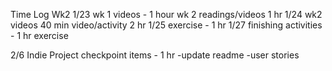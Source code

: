 Time Log
Wk2
1/23
    wk 1 videos -  1 hour
    wk 2 readings/videos 1 hr
1/24
    wk2 videos 40 min
    video/activity 2 hr
1/25 
    exercise - 1 hr
1/27
    finishing activities - 1 hr
    exercise 

2/6 Indie Project checkpoint items - 1 hr
    -update readme
    -user stories